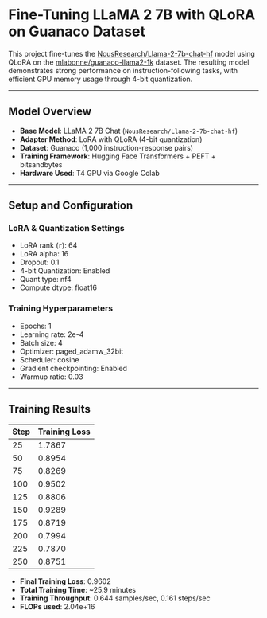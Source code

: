 # Fine-Tuning LLaMA 2 7B with QLoRA on Guanaco Dataset

This project fine-tunes the [NousResearch/Llama-2-7b-chat-hf](https://huggingface.co/NousResearch/Llama-2-7b-chat-hf) model using QLoRA on the [mlabonne/guanaco-llama2-1k](https://huggingface.co/datasets/mlabonne/guanaco-llama2-1k) dataset. The resulting model demonstrates strong performance on instruction-following tasks, with efficient GPU memory usage through 4-bit quantization.

---

## Model Overview

- **Base Model**: LLaMA 2 7B Chat (`NousResearch/Llama-2-7b-chat-hf`)
- **Adapter Method**: LoRA with QLoRA (4-bit quantization)
- **Dataset**: Guanaco (1,000 instruction-response pairs)
- **Training Framework**: Hugging Face Transformers + PEFT + bitsandbytes
- **Hardware Used**: T4 GPU via Google Colab

---

## Setup and Configuration

### LoRA & Quantization Settings
- LoRA rank (`r`): 64  
- LoRA alpha: 16  
- Dropout: 0.1  
- 4-bit Quantization: Enabled  
- Quant type: nf4  
- Compute dtype: float16

### Training Hyperparameters
- Epochs: 1  
- Learning rate: 2e-4  
- Batch size: 4  
- Optimizer: paged_adamw_32bit  
- Scheduler: cosine  
- Gradient checkpointing: Enabled  
- Warmup ratio: 0.03

---

## Training Results

| Step | Training Loss |
|------|----------------|
| 25   | 1.7867         |
| 50   | 0.8954         |
| 75   | 0.8269         |
| 100  | 0.9502         |
| 125  | 0.8806         |
| 150  | 0.9289         |
| 175  | 0.8719         |
| 200  | 0.7994         |
| 225  | 0.7870         |
| 250  | 0.8751         |

- **Final Training Loss**: 0.9602  
- **Total Training Time**: ~25.9 minutes  
- **Training Throughput**: 0.644 samples/sec, 0.161 steps/sec  
- **FLOPs used**: 2.04e+16

